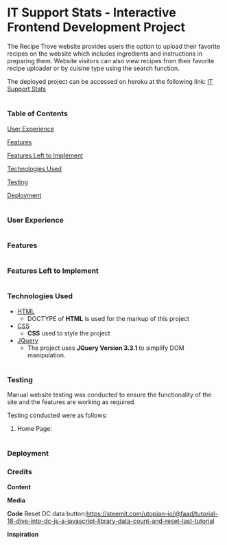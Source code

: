 

# IT Support Stats - Interactive Frontend Development Project

The Recipe Trove website provides users the option to upload their favorite recipes on the website which includes ingredients and instructions in preparing them.
Website visitors can also view recipes from their favorite recipe uploader or by cuisine type using the search function.


The deployed project can be accessed on heroku at the following link: <a href="https://britsja.github.io/Interactive-Frontend-Development-Milestone-Project/">IT Support Stats</a>

#

### **Table of Contents**

[User Experience](#user-experience)

[Features](#features)

[Features Left to Implement](#features-left-to-implement)

[Technologies Used](#technologies-used)

[Testing](#testing)

[Deployment](#deployment)

#
 
### User Experience



#

### Features



#

### Features Left to Implement



#

### Technologies Used

- [HTML](https://www.w3.org/html/)
    - DOCTYPE of **HTML** is used for the markup of this project
- [CSS](https://www.w3.org/Style/CSS/Overview.en.html)
    - **CSS** used to style the project
- [JQuery](https://jquery.com)
    - The project uses **JQuery Version 3.3.1** to simplify DOM manipulation.


#

### Testing

Manual website testing was conducted to ensure the functionality of the site and the features are working as required. 

Testing conducted were as follows:

1. Home Page:



#

### Deployment



### Credits

**Content**


**Media** 


**Code**
Reset DC data button:https://steemit.com/utopian-io/@faad/tutorial-18-dive-into-dc-js-a-javascript-library-data-count-and-reset-last-tutorial

**Inspiration**
